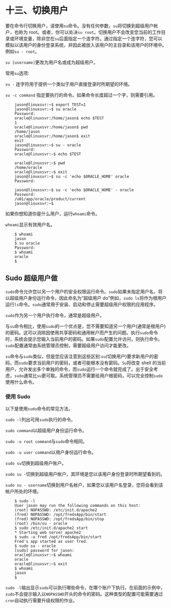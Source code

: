 # 十三、切换用户

要在命令行切换用户，请使用`su`命令。没有任何参数，`su`将切换到超级用户帐户，也称为 root。或者，你可以处决`su root`。切换用户不会改变您当前的工作目录或环境变量，除非您在`su`后面指定一个连字符。通过指定一个连字符，您可以模拟以该用户的身份登录系统，并因此被放入该用户的主目录和该用户的环境中。例如`su - root`。

`su [username]`更改为用户名或成为超级用户。

常用`su`选项:

`su -` 连字符用于提供一个类似于用户直接登录时所期望的环境。

`su -c command` 指定要执行的命令。如果命令长度超过一个字，则需要引用。

```
    jason@linuxsvr:~$ export TEST=1
    jason@linuxsvr:~$ su oracle
    Password:
    oracle@linuxsvr:/home/jason$ echo $TEST
    1
    oracle@linuxsvr:/home/jason$ pwd
    /home/jason
    oracle@linuxsvr:/home/jason$ exit
    exit
    jason@linuxsvr:~$ su - oracle
    Password:
    oracle@linuxsvr:~$ echo $TEST

    oracle@linuxsvr:~$ pwd
    /home/oracle
    oracle@linuxsvr:~$ exit
    jason@linuxsvr:~$ su -c 'echo $ORACLE_HOME' oracle
    Password:

    jason@linuxsvr:~$ su -c 'echo $ORACLE_HOME' - oracle
    Password:
    /u01/app/oracle/product/current
    jason@linuxsvr:~$

```

如果你想知道你是什么用户，运行`whoami`命令。

`whoami`显示有效用户名。

```
    $ whoami
    jason
    $ su oracle
    Password:
    $ whoami
    oracle
    $

```

## Sudo 超级用户做

`sudo`命令允许您以另一个用户的安全权限运行命令。`sudo`如果未指定用户名，将以超级用户身份运行命令，因此命名为“超级用户 do”例如，`sudo ls`将作为根用户运行`ls`命令。`sudo`通常用于安装、启动和停止需要超级用户权限的应用程序。

`sudo`作为另一个用户执行命令，通常是超级用户。

与`su`命令相比，使用`sudo`的一个优点是，您不需要知道另一个用户(通常是根用户)的密码。这可以消除因使用共享密码和通用帐户而产生的问题。执行`sudo`命令时，系统会提示您输入当前用户的密码。如果`sudo`配置允许访问，则执行命令。`sudo`配置通常由系统管理员控制，需要超级用户访问才能更改。

`su`命令与`sudo`类似，但是您应该注意到这些区别:`su`(切换用户)要求新用户的密码，而`sudo`要求当前用户的密码，或者可能根本没有密码。`Su`将改变 shell 的当前用户，允许发出多个单独的命令，而`sudo`运行一个命令就完成了。出于安全考虑，`sudo`通常比`su`更可取。系统管理员不需要给用户根密码，可以完全控制`sudo`使用什么命令。

### 使用 Sudo

以下是使用`sudo`命令的常见方法。

`sudo -l`列出可用`sudo`执行的命令。

`sudo command`以超级用户身份运行命令。

`sudo -u root command`与`sudo`命令相同。

`sudo -u user command`以用户身份运行命令。

`sudo su`切换到超级用户账户。

`sudo su -`切换到超级用户帐户，其环境是您以该用户身份登录时所期望看到的。

`sudo su - username`切换到用户名帐户，如果您以该用户名登录，您将会看到该帐户所处的环境。

```
    $ sudo -l
    User jason may run the following commands on this host:
    (root) NOPASSWD: /etc/init.d/apache2
    (fred) NOPASSWD: /opt/fredsApp/bin/start
    (fred) NOPASSWD: /opt/fredsApp/bin/stop
    (root) /bin/su - oracle
    $ sudo /etc/init.d/apache2 start
    * Starting web server apache2
    $ sudo -u fred /opt/fredsApp/bin/start
    Fred's app started as user fred.
    $ sudo su - oracle
    [sudo] password for jason:
    oracle@linuxsvr:~$ whoami
    oracle
    oracle@linuxsvr:~$ exit
    $ whoami
    jason
    $

```

`sudo -l`输出显示`sudo`可以执行哪些命令，在哪个账户下执行。在前面的示例中，`sudo`不会提示输入以`NOPASSWD`开头的命令的密码。这种类型的配置可能需要通过`cron`自动执行需要升级权限的作业。